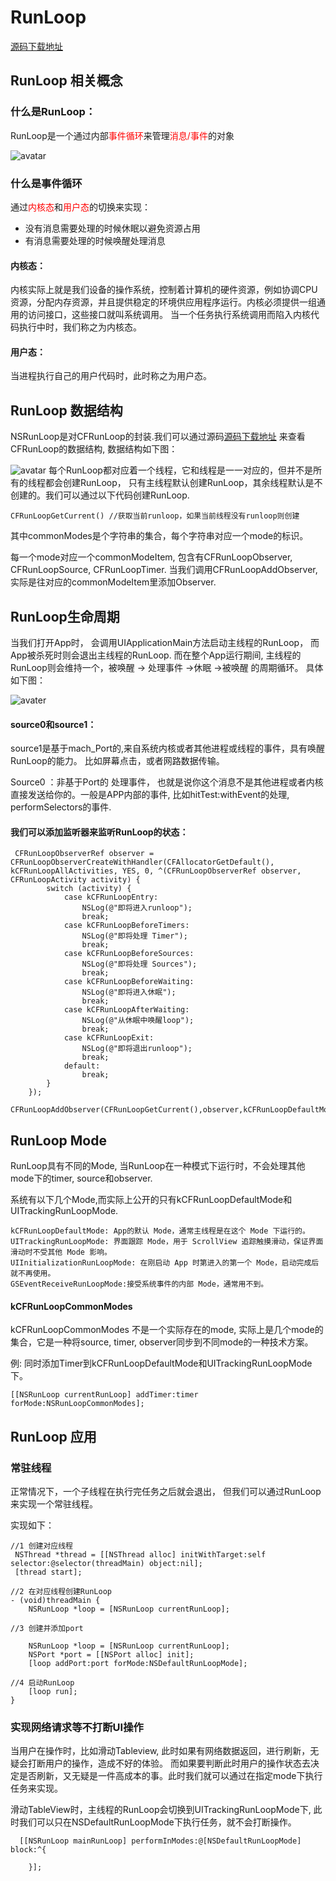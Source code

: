 # RunLoop

[源码下载地址](https://opensource.apple.com/tarballs/CF/)

## RunLoop 相关概念

### 什么是RunLoop：
RunLoop是一个通过内部<font color=red>事件循环</font>来管理<font color=red>消息/事件</font>的对象

![avatar](./eventloop.jpeg)


### 什么是事件循环

通过<font color=red>内核态</font>和<font color=red>用户态</font>的切换来实现：

* 没有消息需要处理的时候休眠以避免资源占用
* 有消息需要处理的时候唤醒处理消息

#### 内核态：
 内核实际上就是我们设备的操作系统，控制着计算机的硬件资源，例如协调CPU资源，分配内存资源，并且提供稳定的环境供应用程序运行。内核必须提供一组通用的访问接口，这些接口就叫系统调用。 当一个任务执行系统调用而陷入内核代码执行中时，我们称之为内核态。

#### 用户态： 
当进程执行自己的用户代码时，此时称之为用户态。 


## RunLoop 数据结构
NSRunLoop是对CFRunLoop的封装.我们可以通过源码[源码下载地址](https://opensource.apple.com/tarballs/CF/)
来查看CFRunLoop的数据结构, 数据结构如下图：

![avatar](./runloopstructure.png)
每个RunLoop都对应着一个线程，它和线程是一一对应的，但并不是所有的线程都会创建RunLoop， 只有主线程默认创建RunLoop，其余线程默认是不创建的。我们可以通过以下代码创建RunLoop.
```
CFRunLoopGetCurrent() //获取当前runloop，如果当前线程没有runloop则创建 
```

其中commonModes是个字符串的集合，每个字符串对应一个mode的标识。

每一个mode对应一个commonModeItem, 包含有CFRunLoopObserver, CFRunLoopSource, CFRunLoopTimer. 当我们调用CFRunLoopAddObserver, 实际是往对应的commonModeItem里添加Observer.

## RunLoop生命周期

当我们打开App时， 会调用UIApplicationMain方法启动主线程的RunLoop， 而App被杀死时则会退出主线程的RunLoop. 而在整个App运行期间, 主线程的RunLoop则会维持一个，被唤醒 -> 处理事件 ->休眠 ->被唤醒 的周期循环。 具体如下图：

![avater](./runloop_life.png)

#### source0和source1：
source1是基于mach_Port的,来自系统内核或者其他进程或线程的事件，具有唤醒RunLoop的能力。 比如屏幕点击，或者网路数据传输。

Source0 ：非基于Port的 处理事件， 也就是说你这个消息不是其他进程或者内核直接发送给你的。一般是APP内部的事件, 比如hitTest:withEvent的处理, performSelectors的事件.


#### 我们可以添加监听器来监听RunLoop的状态：

```
 CFRunLoopObserverRef observer = CFRunLoopObserverCreateWithHandler(CFAllocatorGetDefault(), kCFRunLoopAllActivities, YES, 0, ^(CFRunLoopObserverRef observer, CFRunLoopActivity activity) {
        switch (activity) {
            case kCFRunLoopEntry:
                NSLog(@"即将进入runloop");
                break;
            case kCFRunLoopBeforeTimers:
                NSLog(@"即将处理 Timer");
                break;
            case kCFRunLoopBeforeSources:
                NSLog(@"即将处理 Sources");
                break;
            case kCFRunLoopBeforeWaiting:
                NSLog(@"即将进入休眠");
                break;
            case kCFRunLoopAfterWaiting:
                NSLog(@"从休眠中唤醒loop");
                break;
            case kCFRunLoopExit:
                NSLog(@"即将退出runloop");
                break;
            default:
                break;
        }
    });
        CFRunLoopAddObserver(CFRunLoopGetCurrent(),observer,kCFRunLoopDefaultMode);
```


## RunLoop Mode

RunLoop具有不同的Mode, 当RunLoop在一种模式下运行时，不会处理其他mode下的timer, source和observer. 

系统有以下几个Mode,而实际上公开的只有kCFRunLoopDefaultMode和UITrackingRunLoopMode.

```
kCFRunLoopDefaultMode: App的默认 Mode，通常主线程是在这个 Mode 下运行的。
UITrackingRunLoopMode: 界面跟踪 Mode，用于 ScrollView 追踪触摸滑动，保证界面滑动时不受其他 Mode 影响。
UIInitializationRunLoopMode: 在刚启动 App 时第进入的第一个 Mode，启动完成后就不再使用。
GSEventReceiveRunLoopMode:接受系统事件的内部 Mode，通常用不到。
```

#### kCFRunLoopCommonModes
kCFRunLoopCommonModes 不是一个实际存在的mode, 实际上是几个mode的集合，它是一种将source, timer, observer同步到不同mode的一种技术方案。

例: 同时添加Timer到kCFRunLoopDefaultMode和UITrackingRunLoopMode下。
```
[[NSRunLoop currentRunLoop] addTimer:timer forMode:NSRunLoopCommonModes];
```

## RunLoop 应用


### 常驻线程

正常情况下，一个子线程在执行完任务之后就会退出， 但我们可以通过RunLoop来实现一个常驻线程。

实现如下：

```
//1 创建对应线程
 NSThread *thread = [[NSThread alloc] initWithTarget:self selector:@selector(threadMain) object:nil];
 [thread start];

//2 在对应线程创建RunLoop
- (void)threadMain {
    NSRunLoop *loop = [NSRunLoop currentRunLoop];
    
//3 创建并添加port

    NSRunLoop *loop = [NSRunLoop currentRunLoop];
    NSPort *port = [[NSPort alloc] init];
    [loop addPort:port forMode:NSDefaultRunLoopMode];
    
//4 启动RunLoop
    [loop run];
}

```



### 实现网络请求等不打断UI操作
当用户在操作时，比如滑动Tableview, 此时如果有网络数据返回，进行刷新，无疑会打断用户的操作，造成不好的体验。 而如果要判断此时用户的操作状态去决定是否刷新，又无疑是一件高成本的事。此时我们就可以通过在指定mode下执行任务来实现。

滑动TableView时，主线程的RunLoop会切换到UITrackingRunLoopMode下, 此时我们可以只在NSDefaultRunLoopMode下执行任务，就不会打断操作。
```
  [[NSRunLoop mainRunLoop] performInModes:@[NSDefaultRunLoopMode] block:^{
        
    }];
```






